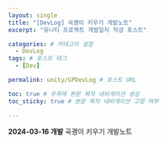 ```yaml
---
layout: single
title: "[DevLog] 곡괭이 키우기 개발노트"
excerpt: "유니티 프로젝트 개발일지 작성 포스트"

categories: # 카테고리 설정
  - DevLog
tags: # 포스트 태그
  - [Dev]

permalink: unity/GPDevLog # 포스트 URL

toc: true # 우측에 본문 목차 네비게이션 생성
toc_sticky: true # 본문 목차 네비게이션 고정 여부

---
```


**2024-03-16 개발**
곡괭이 키우기 개발노트